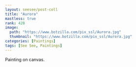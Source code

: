 ```yaml
---
layout: seesee/post-coll
title: "Aurora"
mastless: true
rank: 420
image:
  path: "https://www.botzilla.com/pix_ssl/Aurora.jpg"
  thumbnail: "https://www.botzilla.com/pix_ssl/Aurora.jpg"
categories: [Paintings]
tags: [See See, Paintings]
---
```


Painting on canvas.



